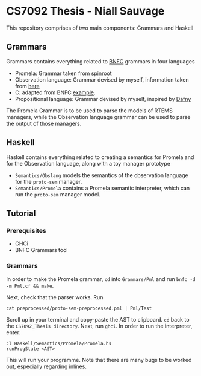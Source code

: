 # CS7092 Thesis - Niall Sauvage

This repository comprises of two main components: Grammars and Haskell

## Grammars
Grammars contains everything related to [BNFC](https://github.com/BNFC/bnfc) grammars in four languages

- Promela: Grammar taken from [spinroot](https://spinroot.com/spin/Man/grammar.html)
- Observation language: Grammar devised by myself, information taken from [here](https://docs.rtems.org/docs/main/eng/fv/refinement.html#annotation-refinement-guide)
- C: adapted from BNFC [example](https://github.com/BNFC/bnfc/blob/master/examples/C/C.cf).
- Propositional language: Grammar devised by myself, inspired by [Dafny](https://dafny.org/latest/Dafny-cheat-sheet.pdf)

The Promela Grammar is to be used to parse the models of RTEMS managers, while the Observation language grammar can be used to parse the output of those managers.

## Haskell
Haskell contains everything related to creating a semantics for Promela and for the Observation language, along with a toy manager prototype
- `Semantics/Obslang` models the semantics of the observation language for the `proto-sem` manager.
- `Semantics/Promela` contains a Promela semantic interpreter, which can run the `proto-sem` manager model.

## Tutorial 
### Prerequisites
- GHCi 
- BNFC Grammars tool

### Grammars
In order to make the Promela grammar, `cd` into `Grammars/Pml` and run ```bnfc -d -m Pml.cf && make```.

Next, check that the parser works. Run

```cat preprocessed/proto-sem-preprocessed.pml | Pml/Test```

Scroll up in your terminal and copy-paste the AST to clipboard. 
`cd` back to the `CS7092_Thesis directory`.
Next, run `ghci`. In order to run the interpreter, enter:

```
:l Haskell/Semantics/Promela/Promela.hs
runProgState <AST>
```

This will run your programme. Note that there are many bugs to be worked out, especially regarding inlines.
